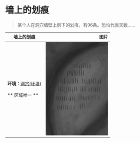 # 墙上的划痕  
> 某个人在洞穴墙壁上刻下的划痕，有96条。恐怕代表天数……  
  
  墙上的划痕  |   图片   
 ----  |  ----:   
 **环境：**[洞穴(环境)](Env_CaveSea.md)<br><br>** 区域唯一 **  |  <img decoding="async" src="Sprite/Scratchings.png" href="a.md" style="max-width:300px;max-height:300px;">   
  
